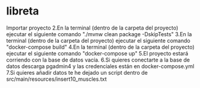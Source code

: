 # libreta
Importar proyecto
2.En la terminal (dentro de la carpeta del proyecto) ejecutar el siguiente comando "./mvnw clean package -DskipTests"
3.En la terminal (dentro de la carpeta del proyecto) ejecutar el siguiente comando "docker-compose build"
4.En la terminal (dentro de la carpeta del proyecto) ejecutar el siguiente comando "docker-compose up"
5.El proyecto estará corriendo con la base de datos vacía.
6.Si quieres conectarte a la base de datos descarga pgadmin4 y las credenciales están en docker-compose.yml
7.Si quieres añadir datos te he dejado un script dentro de src/main/resources/insert10_muscles.txt
